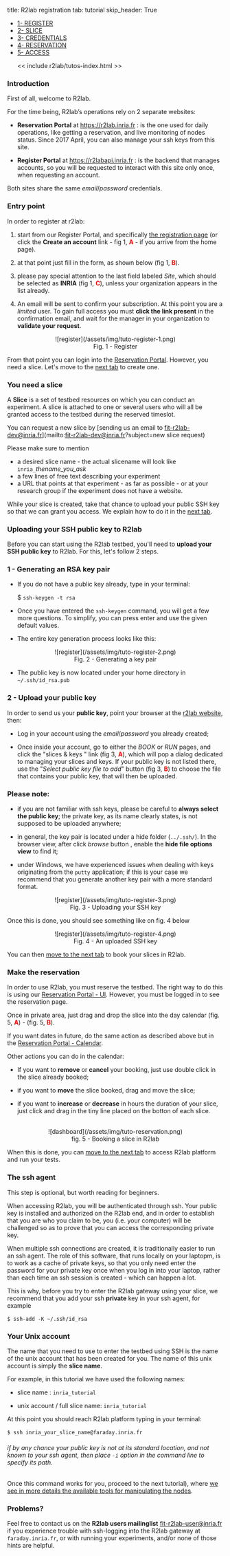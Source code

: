 title: R2lab registration
tab: tutorial
skip_header: True

<script src="/assets/r2lab/open-tab.js"></script>
<script src="/assets/js/diff.js"></script>
<script src="/assets/r2lab/r2lab-diff.js"></script>
<style>@import url("/assets/r2lab/r2lab-diff.css")</style>


<ul class="nav nav-tabs">
  <li class="active"> <a href="#REGISTER">1- REGISTER</a> </li>
  <li> <a href="#SLICE">2- SLICE</a></li>
  <li> <a href="#CREDENTIALS">3- CREDENTIALS</a></li>
  <li> <a href="#RESERVATION">4- RESERVATION</a></li>
  <li> <a href="#ACCESS">5- ACCESS</a></li>

  << include r2lab/tutos-index.html >>
</ul>


<div id="contents" class="tab-content" markdown="1">

<!------------ REGISTER ------------>
<div id="REGISTER" class="tab-pane fade in active" markdown="1">

### Introduction

First of all, welcome to R2lab.

For the time being, R2lab’s operations rely on 2 separate websites:

* **Reservation Portal** at https://r2lab.inria.fr : is the one used for daily operations,
like getting a reservation, and live monitoring of nodes status.
Since 2017 April, you can also manage your ssh keys from this site.

* **Register Portal** at https://r2labapi.inria.fr : is the backend that manages accounts,
so you will be requested to interact with this site only once, when requesting an account.

Both sites share the same *email*/*password* credentials.

### Entry point

In order to register at r2lab:

1. start from our Register Portal,
and specifically [the registration page](https://r2labapi.inria.fr/db/persons/register.php)
(or click the  **Create an account** link - fig 1, <font color="red">**A**</font> - if you arrive from the home page).

1. at that point just fill in the form, as shown below (fig 1, <font color="red">**B**</font>).

1. please pay special attention to the last field labeled *Site*,
which should be selected as **INRIA** (fig 1, <font color="red">**C**</font>),
unless your organization appears in the list already.

1. An email will be sent to confirm your subscription. At this
  point you are a *limited* user. To gain full access you must **click
  the link present** in the confirmation email, and wait for the
  manager in your organization to **validate your request**.

<center>
![register](/assets/img/tuto-register-1.png)<br/>
Fig. 1 - Register
</center>

From that point you can login into the [Reservation Portal](http://r2lab.inria.fr/index.md).
However, you need a slice. Let's move to the [next tab](javascript:open_tab('SLICE')) to create one.

</div>

<!------------ SLICE ------------>
<div id="SLICE" class="tab-pane fade" markdown="1">

### You need a slice

A **Slice** is a set of testbed resources on which you can conduct an experiment.
A slice is attached to one or several users who will all be granted access to the testbed during the reserved timeslot.

You can request a new slice by
[sending us an email to fit-r2lab-dev@inria.fr](mailto:fit-r2lab-dev@inria.fr?subject=new slice request)

Please make sure to mention

* a desired slice name - the actual slicename will look like `inria_`*thename_you_ask*
* a few lines of free text describing your experiment
* a URL that points at that experiment - as far as possible - or at your research group if the experiment does not have a website.


While your slice is created, take that chance to upload your public SSH key so that we can grant you access.
We explain how to do it in the [next tab](javascript:open_tab('CREDENTIALS')).

</div>

<!------------ R2LAB ------------>
<div id="CREDENTIALS" class="tab-pane fade" markdown="1">

### Uploading your SSH public key to R2lab

Before you can start using the R2lab testbed, you'll need to **upload your SSH public key** to
R2lab. For this, let's follow 2 steps.

### 1 - Generating an RSA key pair

  - If you do not have a public key already, type in your terminal:

    $ `ssh-keygen -t rsa`

  - Once you have entered the `ssh-keygen` command, you will get a few more questions.
    To simplify, you can press enter and use the given default values.

  - The entire key generation process looks like this:
  <center>
  ![register](/assets/img/tuto-register-2.png)<br/>
  Fig. 2 - Generating a key pair
  </center>

  - The public key is now located under your home directory in `~/.ssh/id_rsa.pub`

### 2 - Upload your public key

  In order to send us your **public key**, point your browser at the [r2lab website](http://r2lab.inria.fr/), then:

  - Log in your account using the *email*/*password* you already created;

  - Once inside your account, go to either the *BOOK* or *RUN* pages, and click the "slices & keys <span class='fa fa-gear'></span>" link
   (fig 3, <font color="red">**A**</font>), which will pop a dialog dedicated to managing your slices and keys.
   If your public key is not listed there, use the "*Select public key file to add*" button
   (fig 3, <font color="red">**B**</font>) to choose the file that contains your public key,
   that will then be uploaded.

### Please note:

  - if you are not familiar with ssh keys, please be careful to **always select the public key**;
    the private key, as its name clearly states, is not supposed to be uploaded anywhere;
    
  - in general, the key pair is located under a hide folder (`../.ssh/`).
    In the browser view, after click *browse* button , enable the **hide file options view** to find it;

  - under Windows, we have experienced issues when dealing with keys originating from the `putty`
    application; if this is your case we recommend that you generate another key pair with a more
    standard format.

  <center>
  ![register](/assets/img/tuto-register-3.png)<br/>
  Fig. 3 - Uploading your SSH key
  </center>

Once this is done, you should see something like on fig. 4 below

  <center>
  ![register](/assets/img/tuto-register-4.png)<br/>
  Fig. 4 - An uploaded SSH key
  </center>


You can then [move to the next
tab](javascript:open_tab('RESERVATION')) to book your slices in R2lab.

</div>

<!------------ RESERVATION ------------>
<div id="RESERVATION" class="tab-pane fade" markdown="1">

### Make the reservation

In order to use R2lab, you must reserve the testbed. The right way to do this is
using our [Reservation Portal - UI](http://r2lab.inria.fr/run.md).
However, you must be logged in to see the reservation page.

Once in private area, just drag and drop the slice into the day calendar
(fig. 5, <font color="red">**A**</font>) - (fig. 5, <font color="red">**B**</font>).

If you want dates in future, do the same action as described above but in the [Reservation Portal - Calendar](http://r2lab.inria.fr/book.md).

Other actions you can do in the calendar:

- If you want to **remove** or **cancel** your booking, just use double click in
the slice already booked;

- if you want to **move** the slice booked, drag and move the slice;

- if you want to **increase** or **decrease** in hours the duration of your slice,
just click and drag in the tiny line placed on the botton of each slice.
<br/>
<center>
![dashboard](/assets/img/tuto-reservation.png)<br/>
fig. 5 - Booking a slice in R2lab
</center>

When this is done, you can [move to the next tab](javascript:open_tab('ACCESS'))
to access R2lab platform and run your tests.

</div>


<!------------ ACCESS ------------>
<div id="ACCESS" class="tab-pane fade" markdown="1">

### The ssh agent

This step is optional, but worth reading for beginners.

When accessing R2lab, you will be authenticated through ssh.
Your public key is installed and authorized on the R2lab end, and in order
to establish that you are who you claim to be, you (i.e. your computer)
will be challenged so as to prove that you can access the corresponding private key.

When multiple ssh connections are created, it is traditionally easier
to run an ssh agent. The role of this software, that runs locally on
your laptopm, is to work as a cache of private keys, so that you only
need enter the password for your private key once when you log in into
your laptop, rather than each time an ssh session is created - which
can happen a lot.

This is why, before you try to enter the R2lab gateway using your slice,
we recommend that you add your ssh **private** key in your ssh agent, for example


    $ ssh-add -K ~/.ssh/id_rsa


### Your Unix account

The name that you need to use to enter the testbed using SSH is the
name of the unix account that has been created for you. The name of
this unix account is simply the **slice name**.

For example, in this tutorial we have used the following names:

* slice name : `inria_tutorial`

* unix account / full slice name: `inria_tutorial`

At this point you should reach R2lab platform typing in your terminal:

    $ ssh inria_your_slice_name@faraday.inria.fr

*<h6>if by any chance your public key is not at its standard location, and not known to your ssh agent, then place `-i` option in the command line to specify its path.</h6>*

Once this command works for you, proceed to the next tutorial), where [we see in more details the available tools
for manipulating the nodes](tuto-200-shell-tools.md).

### Problems?

Feel free to contact us on the **R2lab users mailinglist** [fit-r2lab-user@inria.fr](mailto:fit-r2lab-user@inria.fr) if you experience trouble with ssh-logging into the R2lab gateway at `faraday.inria.fr`, or with running your experiments, and/or none of those hints are helpful.

</div>

</div> <!-- end div contents -->
